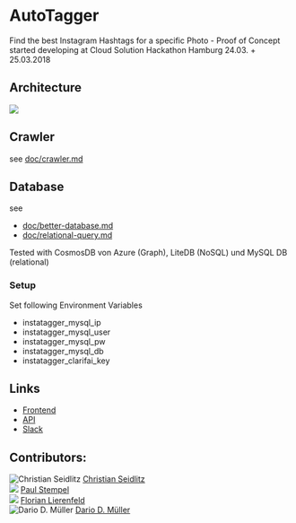 # AutoTagger
Find the best Instagram Hashtags for a specific Photo - Proof of Concept started developing at Cloud Solution Hackathon Hamburg 24.03. + 25.03.2018

## Architecture
![](https://github.com/Vittel/AutoTagger/raw/master/doc/architecture2.png)

## Crawler
see [doc/crawler.md](https://github.com/Vittel/AutoTagger/blob/master/doc/crawler.md)

## Database
see
  * [doc/better-database.md](https://github.com/Vittel/AutoTagger/blob/master/doc/better-database.md)
  * [doc/relational-query.md](https://github.com/Vittel/AutoTagger/blob/master/doc/relational-query.md)

Tested with CosmosDB von Azure (Graph), LiteDB (NoSQL) und MySQL DB (relational)

### Setup

Set following Environment Variables
- instatagger_mysql_ip
- instatagger_mysql_user
- instatagger_mysql_pw
- instatagger_mysql_db
- instatagger_clarifai_key

## Links
  * [Frontend](http://instatagger.do-epic-sh.it/)
  * [API](http://instataggerui.azurewebsites.net/swagger)
  * [Slack](https://dnughh.slack.com/messages/C9VD9KUTV/team/U7EU90J4S/)

## Contributors:
![Christian Seidlitz](https://avatars1.githubusercontent.com/u/1927076?s=50) [Christian Seidlitz](https://github.com/Vittel)<br />
![](http://via.placeholder.com/50x50) [Paul Stempel](https://github.com/tempel3)<br />
![](http://via.placeholder.com/50x50) [Florian Lierenfeld](https://github.com/soulseak)<br />
![Dario D. Müller](https://avatars1.githubusercontent.com/u/2358139?s=50) [Dario D. Müller](https://github.com/DarioDomiDE)
